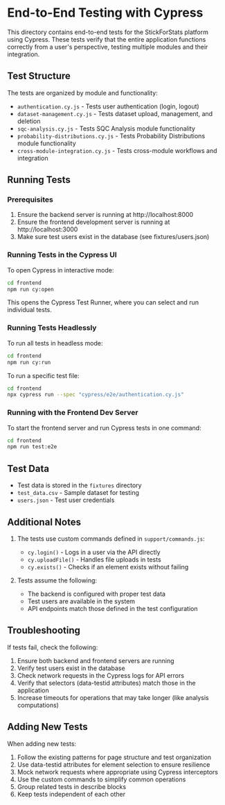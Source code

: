 # End-to-End Testing with Cypress

This directory contains end-to-end tests for the StickForStats platform using Cypress. These tests verify that the entire application functions correctly from a user's perspective, testing multiple modules and their integration.

## Test Structure

The tests are organized by module and functionality:

- `authentication.cy.js` - Tests user authentication (login, logout)
- `dataset-management.cy.js` - Tests dataset upload, management, and deletion
- `sqc-analysis.cy.js` - Tests SQC Analysis module functionality
- `probability-distributions.cy.js` - Tests Probability Distributions module functionality
- `cross-module-integration.cy.js` - Tests cross-module workflows and integration

## Running Tests

### Prerequisites

1. Ensure the backend server is running at http://localhost:8000
2. Ensure the frontend development server is running at http://localhost:3000
3. Make sure test users exist in the database (see fixtures/users.json)

### Running Tests in the Cypress UI

To open Cypress in interactive mode:

```bash
cd frontend
npm run cy:open
```

This opens the Cypress Test Runner, where you can select and run individual tests.

### Running Tests Headlessly

To run all tests in headless mode:

```bash
cd frontend
npm run cy:run
```

To run a specific test file:

```bash
cd frontend
npx cypress run --spec "cypress/e2e/authentication.cy.js"
```

### Running with the Frontend Dev Server

To start the frontend server and run Cypress tests in one command:

```bash
cd frontend
npm run test:e2e
```

## Test Data

- Test data is stored in the `fixtures` directory
- `test_data.csv` - Sample dataset for testing
- `users.json` - Test user credentials

## Additional Notes

1. The tests use custom commands defined in `support/commands.js`:
   - `cy.login()` - Logs in a user via the API directly
   - `cy.uploadFile()` - Handles file uploads in tests
   - `cy.exists()` - Checks if an element exists without failing

2. Tests assume the following:
   - The backend is configured with proper test data
   - Test users are available in the system
   - API endpoints match those defined in the test configuration

## Troubleshooting

If tests fail, check the following:

1. Ensure both backend and frontend servers are running
2. Verify test users exist in the database
3. Check network requests in the Cypress logs for API errors
4. Verify that selectors (data-testid attributes) match those in the application
5. Increase timeouts for operations that may take longer (like analysis computations)

## Adding New Tests

When adding new tests:

1. Follow the existing patterns for page structure and test organization
2. Use data-testid attributes for element selection to ensure resilience
3. Mock network requests where appropriate using Cypress interceptors
4. Use the custom commands to simplify common operations
5. Group related tests in describe blocks
6. Keep tests independent of each other